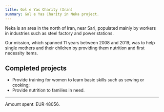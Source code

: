 ```yaml
---
title: Gol e Yas Charity (Iran)
summary: Gol e Yas Charity in Neka project.
---
```


Neka is an area in the north of Iran, near Sari, populated mainly by workers in industries such as steel factory and power stations.

Our mission, which spanned 11 years between 2008 and 2019, was to help single mothers and their children by providing them nutrition and first necessity items.

## Completed projects

- Provide training for women to learn basic skills such as sewing or cooking;
- Provide nutrition to families in need.

---

Amount spent: EUR 48056.
